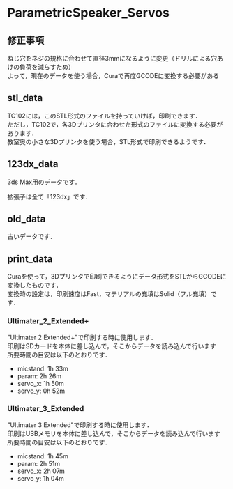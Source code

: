 # ParametricSpeaker_Servos

## 修正事項
ねじ穴をネジの規格に合わせて直径3mmになるように変更（ドリルによる穴あけの負荷を減らすため）<br>
よって，現在のデータを使う場合，Curaで再度GCODEに変換する必要がある

## stl_data
TC102には，このSTL形式のファイルを持っていけば，印刷できます．<br>
ただし，TC102で，各3Dプリンタに合わせた形式のファイルに変換する必要があります．<br>
教室奥の小さな3Dプリンタを使う場合，STL形式で印刷できるようです．

## 123dx_data
3ds Max用のデータです．<br>

拡張子は全て「123dx」です．
## old_data
古いデータです．

## print_data
Curaを使って，3Dプリンタで印刷できるようにデータ形式をSTLからGCODEに変換したものです．<br>
変換時の設定は，印刷速度はFast，マテリアルの充填はSolid（フル充填）です．
### Ultimater_2_Extended+
"Ultimater 2 Extended+"で印刷する時に使用します．<br>
印刷はSDカードを本体に差し込んで，そこからデータを読み込んで行います<br>
所要時間の目安は以下のとおりです．

* micstand:	1h 33m
* param:	2h 26m
* servo_x:	1h 50m
* servo_y:	0h 52m

### Ultimater_3_Extended
"Ultimater 3 Extended"で印刷する時に使用します．<br>
印刷はUSBメモリを本体に差し込んで，そこからデータを読み込んで行います<br>
所要時間の目安は以下のとおりです．

* micstand:	1h 45m
* param:	2h 51m
* servo_x:	2h 07m
* servo_y:	1h 04m
